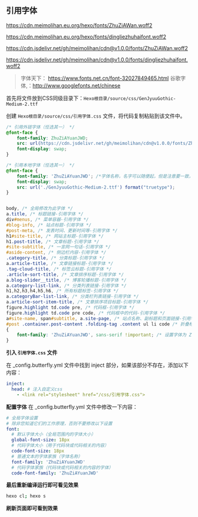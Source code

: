 ## 引用字体



<https://cdn.meimolihan.eu.org/hexo/fonts/ZhuZiAWan.woff2>

<https://cdn.meimolihan.eu.org/hexo/fonts/dingliezhuhaifont.woff2>



<https://cdn.jsdelivr.net/gh/meimolihan/cdn@v1.0.0/fonts/ZhuZiAWan.woff2>

<https://cdn.jsdelivr.net/gh/meimolihan/cdn@v1.0.0/fonts/dingliezhuhaifont.woff2>



>  字体天下： <https://www.fonts.net.cn/font-32027849465.html>
>  谷歌字体,：<http://www.googlefonts.net/chinese>

首先将文件放到CSS同级目录下：`Hexo根目录/source/css/GenJyuuGothic-Medium-2.ttf`

创建 `Hexo根目录/source/css/引用字体.css` 文件，将代码复制粘贴到该文件中。
```css
/* 引用外链字体（任选其一） */
@font-face {
    font-family: ZhuZiAYuanJWD;
    src: url(https://cdn.jsdelivr.net/gh/meimolihan/cdn@v1.0.0/fonts/ZhuZiAWan.woff2);
    font-display: swap;
}

/* 引用本地字体（任选其一） */
@font-face {
    font-family: 'ZhuZiAYuanJWD'; /*字体名称，名字可以随便起，但是注意要一致，建议英文*/
    font-display: swap;
    src: url('./GenJyuuGothic-Medium-2.ttf') format("truetype");
}


body, /* 全局修改为此字体 */
a.title, /* 标题链接-引用字体 */
div#menus, /* 菜单容器-引用字体 */
#blog-info, /* 站点标题-引用字体 */
#post-meta, /* 发表时间、更新时间等-引用字体 */
h1#site-title, /* 网站主标题-引用字体 */
h1.post-title, /* 文章标题-引用字体 */
#site-subtitle, /* 一言网一句话-引用字体 */
#aside-content, /* 侧边栏内容-引用字体 */
.category-title, /* 分类标题-引用字体 */
a.article-title, /* 文章链接标题-引用字体 */
.tag-cloud-title, /* 标签云标题-引用字体 */
.article-sort-title, /* 文章排序标题-引用字体 */
a.blog-slider__title, /* 博客轮播标题-引用字体 */
a.category-list-link, /* 分类列表链接-引用字体 */
h1,h2,h3,h4,h5,h6, /* 所有标题标签-引用字体 */
a.categoryBar-list-link, /* 分类栏列表链接-引用字体 */
a.article-sort-item-title, /* 文章排序项目标题-引用字体 */
figure.highlight td.code pre, /* 代码框-引用字体 */
figure.highlight td.code pre code, /* 代码框中的代码-引用字体 */
a#site-name, span#subtitle, a.site-page, /* 站点名称、副标题和页面链接-引用字体 */
#post .container.post-content .folding-tag .content ul li code /* 折叠标签中的代码-引用字体 */
{
    font-family: 'ZhuZiAYuanJWD', sans-serif !important; /* 设置字体为 ZhuZiAYuanJWD，如果没有则使用系统默认的无衬线字体 */
}
```

**引入 `引用字体.css` 文件**

在 _config.butterfly.yml 文件中找到 inject 部分，如果该部分不存在，添加以下内容：
```yaml
inject:
  head: # 注入自定义css
    - <link rel="stylesheet" href="/css/引用字体.css">
```

**配置字体**
在 _config.butterfly.yml 文件中修改一下内容：
```yaml
# 全局字体设置
# 除非您知道它们的工作原理，否则不要修改以下设置
font:
  # 默认字体大小（全局范围内的字体大小）
  global-font-size: 18px
  # 代码字体大小（用于代码块或代码相关的内容）
  code-font-size: 18px
  # 普通文本的字体家族（字体名称）
  font-family: 'ZhuZiAYuanJWD'
  # 代码字体家族（代码块或代码相关的内容的字体）
  code-font-family: 'ZhuZiAYuanJWD'
```

**最后重新编译运行即可看见效果**

```bash
hexo cl; hexo s
```
**刷新页面即可看到效果**
